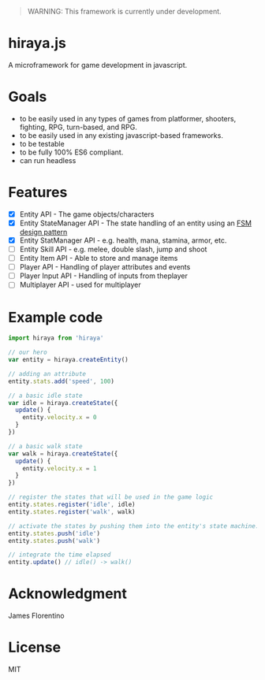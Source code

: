 > WARNING: This framework is currently under development.

hiraya.js
=========

A microframework for game development in javascript.

Goals
=====

- to be easily used in any types of games from platformer, shooters, fighting, RPG, turn-based, and RPG.
- to be easily used in any existing javascript-based frameworks.
- to be testable
- to be fully 100% ES6 compliant.
- can run headless 

Features
========

- [x] Entity API - The game objects/characters
- [x] Entity StateManager API - The state handling of an entity using an [FSM design pattern](https://en.wikipedia.org/wiki/Finite-state_machine)
- [x] Entity StatManager API - e.g. health, mana, stamina, armor, etc.
- [ ] Entity Skill API - e.g. melee, double slash, jump and shoot
- [ ] Entity Item API - Able to store and manage items
- [ ] Player API - Handling of player attributes and events
- [ ] Player Input API - Handling of inputs from theplayer
- [ ] Multiplayer API - used for multiplayer

Example code
============

```javascript
import hiraya from 'hiraya'

// our hero
var entity = hiraya.createEntity()

// adding an attribute
entity.stats.add('speed', 100)

// a basic idle state
var idle = hiraya.createState({
  update() {
    entity.velocity.x = 0
  }
})

// a basic walk state
var walk = hiraya.createState({
  update() {
    entity.velocity.x = 1
  }
})

// register the states that will be used in the game logic
entity.states.register('idle', idle)
entity.states.register('walk', walk)

// activate the states by pushing them into the entity's state machine.
entity.states.push('idle')
entity.states.push('walk')

// integrate the time elapsed
entity.update() // idle() -> walk()
```

Acknowledgment
==============

James Florentino

License
=======

MIT
